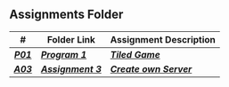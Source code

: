 ##  Assignments Folder

|   #   | Folder Link | Assignment Description |
| :---: | ----------- | ---------------------- |
| ***<a href="https://github.com/kylekgordon/5443-2D-Gordon/tree/main/Assignments/PO1">P01</a>*** | ***<a href="https://github.com/kylekgordon/5443-2D-Gordon/tree/main/Assignments/PO1"> Program 1 </a>*** | ***<a href="https://github.com/kylekgordon/5443-2D-Gordon/tree/main/Assignments/PO1"> Tiled Game</a>*** |
| ***<a href="https://github.com/kylekgordon/5443-2D-Gordon/tree/main/Assignments/A03">A03</a>*** | ***<a href="https://github.com/kylekgordon/5443-2D-Gordon/tree/main/Assignments/A03"> Assignment 3 </a>*** | ***<a href="https://github.com/kylekgordon/5443-2D-Gordon/tree/main/Assignments/A03"> Create own Server</a>*** |
